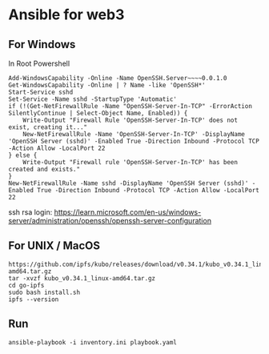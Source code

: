 # Ansible for web3

## For Windows 
In Root Powershell
```
Add-WindowsCapability -Online -Name OpenSSH.Server~~~~0.0.1.0
Get-WindowsCapability -Online | ? Name -like 'OpenSSH*'
Start-Service sshd
Set-Service -Name sshd -StartupType 'Automatic'
if (!(Get-NetFirewallRule -Name "OpenSSH-Server-In-TCP" -ErrorAction SilentlyContinue | Select-Object Name, Enabled)) {
    Write-Output "Firewall Rule 'OpenSSH-Server-In-TCP' does not exist, creating it..."
    New-NetFirewallRule -Name 'OpenSSH-Server-In-TCP' -DisplayName 'OpenSSH Server (sshd)' -Enabled True -Direction Inbound -Protocol TCP -Action Allow -LocalPort 22
} else {
    Write-Output "Firewall rule 'OpenSSH-Server-In-TCP' has been created and exists."
} 
New-NetFirewallRule -Name sshd -DisplayName 'OpenSSH Server (sshd)' -Enabled True -Direction Inbound -Protocol TCP -Action Allow -LocalPort 22
```

ssh rsa login:
https://learn.microsoft.com/en-us/windows-server/administration/openssh/openssh-server-configuration

## For UNIX / MacOS

```
https://github.com/ipfs/kubo/releases/download/v0.34.1/kubo_v0.34.1_linux-amd64.tar.gz
tar -xvzf kubo_v0.34.1_linux-amd64.tar.gz
cd go-ipfs
sudo bash install.sh
ipfs --version
```


## Run
```
ansible-playbook -i inventory.ini playbook.yaml
```
